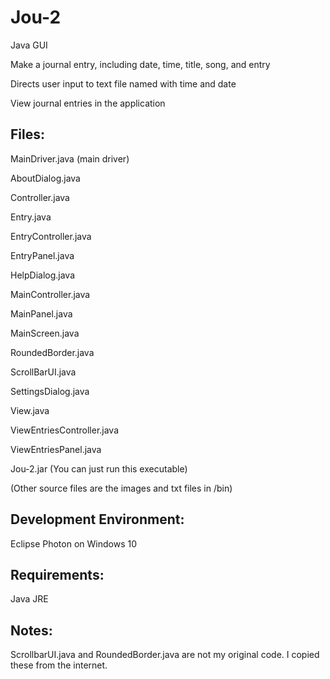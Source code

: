 # Jou-2
Java GUI

Make a journal entry, including date, time, title, song, and entry

Directs user input to text file named with time and date

View journal entries in the application

## Files:

MainDriver.java (main driver)

AboutDialog.java

Controller.java

Entry.java

EntryController.java

EntryPanel.java

HelpDialog.java

MainController.java

MainPanel.java

MainScreen.java

RoundedBorder.java

ScrollBarUI.java

SettingsDialog.java

View.java

ViewEntriesController.java

ViewEntriesPanel.java

Jou-2.jar (You can just run this executable)

(Other source files are the images and txt files in /bin)

## Development Environment: 
Eclipse Photon on Windows 10

## Requirements:

Java JRE

## Notes:

ScrollbarUI.java and RoundedBorder.java are not my original code. I copied these from the internet.
